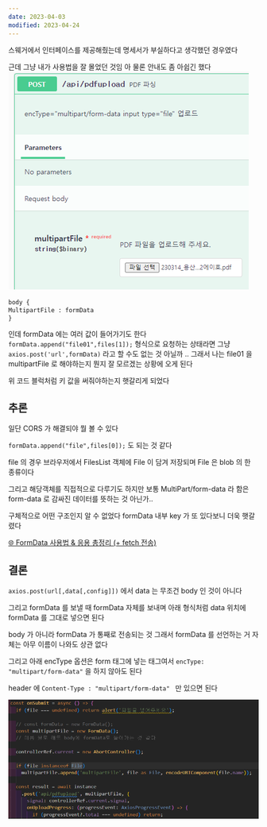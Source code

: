 ```yaml
---
date: 2023-04-03
modified: 2023-04-24
---
```

스웨거에서 인터페이스를 제공해줬는데
명세서가 부실하다고 생각했던 경우였다

근데 그냥 내가 사용법을 잘 몰었던 것임
아 물론 안내도 좀 아쉽긴 했다
![](file/무제%20파일.png)

```
body {
MultipartFile : formData
}
```

인데 formData 에는 여러 값이 들어가기도 한다
`formData.append("file01",files[1]);`
형식으로 요청하는 상태라면 그냥 `axios.post('url',formData)` 라고 할 수도 없는 것 아닐까
.. 그래서 나는 file01 을 multipartFile 로 해야하는지 뭔지 잘 모르겠는 상황에 오게 된다

위 코드 블럭처럼 키 값을 써줘야하는지 햇갈리게 되었다

## 추론

일단 CORS 가 해결되야 뭘 볼 수 있다

`formData.append("file",files[0]);`
도 되는 것 같다

file 의 경우 브라우저에서 FilesList 객체에 File 이 담겨 저장되며
File 은 blob 의 한 종류이다

그리고 해당객체를 직접적으로 다루기도 하지만
보통 MultiPart/form-data 라 함은 form-data 로 감싸진 데이터를 뜻하는 것 아닌가..

구체적으로 어떤 구조인지 알 수 없었다
formData 내부 key 가 또 있다보니 더욱 햇갈렸다

[🌐 FormData 사용법 & 응용 총정리 (+ fetch 전송)](https://inpa.tistory.com/entry/JS-%F0%9F%93%9A-FormData-%EC%A0%95%EB%A6%AC-fetch-api)

## 결론

`axios.post(url[,data[,config]])` 에서 data 는
무조건 body 인 것이 아니다

그리고 formData 를 보낼 때 formData 자체를 보내며
아래 형식처럼 data 위치에 formData 를 그대로 넣으면 된다

body 가 아니라 formData 가 통째로 전송되는 것
그래서 formData 를 선언하는 거 자체는 아무 이름이 나와도 상관 없다

그리고 아래 encType 옵션은 form 태그에 넣는 태그여서
`encType: "multipart/form-data"` 을 하지 않아도 된다

header 에 `Content-Type : "multipart/form-data" ` 만 있으면 된다

![](file/CORS%20에러였던%20API%20연결%20문제.png)
